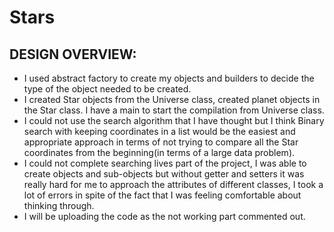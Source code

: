 # Stars
## DESIGN OVERVIEW:
- I used abstract factory to create my objects and builders to decide the type of the object needed to be created.
- I created Star objects from the Universe class, created planet objects in the Star class. I have a main to start the compilation from Universe class.
- I could not use the search algorithm that I have thought but I think Binary search with keeping coordinates in a list would be the easiest and appropriate approach in terms of not trying to compare all the Star coordinates from the beginning(in terms of a large data problem).
- I could not complete searching lives part of the project, I was able to create objects and sub-objects but without getter and setters it was really hard for me to approach the attributes of different classes, I took a lot of errors in spite of the fact that I was feeling comfortable about thinking through.
- I will be uploading the code as the not working part commented out.
